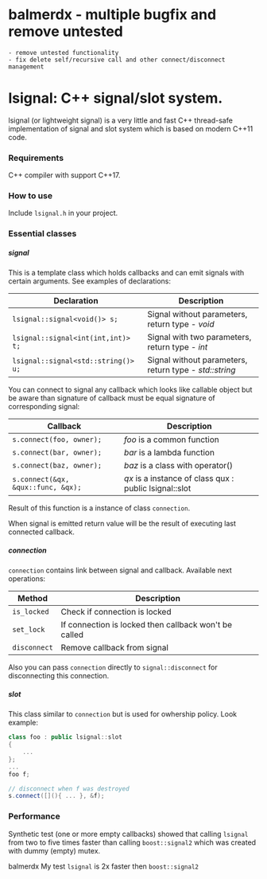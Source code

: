 # balmerdx - multiple bugfix and remove untested
	- remove untested functionality
	- fix delete self/recursive call and other connect/disconnect management 

# lsignal: C++ signal/slot system.

lsignal (or lightweight signal) is a very little and fast C++ thread-safe implementation of signal and
slot system which is based on modern C++11 code.

### Requirements

C++ compiler with support C++17.

### How to use

Include `lsignal.h` in your project.

### Essential classes

##### signal

This is a template class which holds callbacks and can emit signals with certain
arguments. See examples of declarations:

| Declaration                         | Description                                                            |
|------------------------------------ |------------------------------------------------------------------------|
| `lsignal::signal<void()> s;`        | Signal without parameters, return type - _void_                        |
| `lsignal::signal<int(int,int)> t;`  | Signal with two parameters, return type - _int_                        |
| `lsignal::signal<std::string()> u;` | Signal without parameters, return type - _std::string_                 |

You can connect to signal any callback which looks like callable object but be aware than
signature of callback must be equal signature of corresponding signal:

| Callback                            | Description                                                            |
|-------------------------------------|------------------------------------------------------------------------|
| `s.connect(foo, owner);`            | _foo_ is a common function                                             |
| `s.connect(bar, owner);`            | _bar_ is a lambda function                                             |
| `s.connect(baz, owner);`            | _baz_ is a class with operator()                                       |
| `s.connect(&qx, &qux::func, &qx);`  | _qx_ is a instance of class qux : public lsignal::slot                 |

Result of this function is a instance of class `connection`.

When signal is emitted return value will be the result of executing last connected callback.

##### connection

`connection` contains link between signal and callback. Available next operations:

| Method                            | Description                                                            |
|-----------------------------------|------------------------------------------------------------------------|
| `is_locked`                       | Check if connection is locked                                          |
| `set_lock`                        | If connection is locked then callback won't be called                  |
| `disconnect`                      | Remove callback from signal                                            |

Also you can pass `connection` directly to `signal::disconnect` for disconnecting this connection.

##### slot

This class similar to `connection` but is used for owhership policy. Look example:

```cpp
class foo : public lsignal::slot
{
    ...
};
...
foo f;

// disconnect when f was destroyed
s.connect([](){ ... }, &f);
```

### Performance

Synthetic test (one or more empty callbacks) showed that calling `lsignal` from two
to five times faster than calling `boost::signal2` which was created with dummy (empty) mutex.

balmerdx My test `lsignal` is 2x faster then `boost::signal2`
